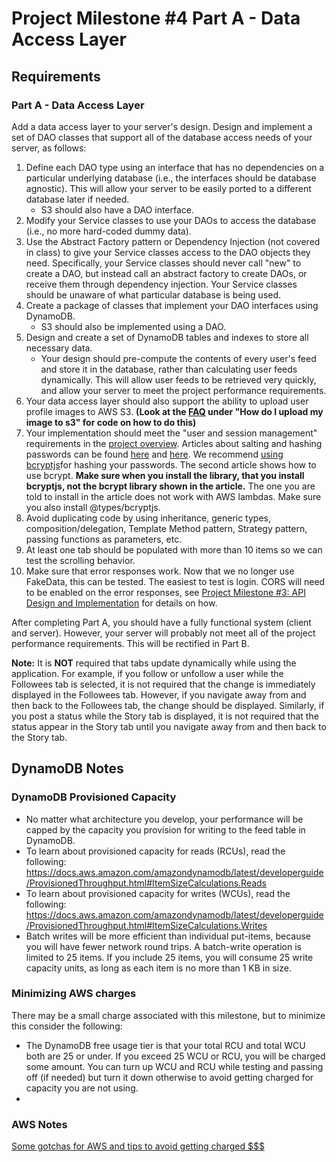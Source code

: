 # **Project Milestone #4 Part A - Data Access Layer**

## Requirements
### Part A - Data Access Layer
Add a data access layer to your server's design. Design and implement a set of DAO classes that support all of the database access needs of your server, as follows:

1. Define each DAO type using an interface that has no dependencies on a particular underlying database (i.e., the interfaces should be database agnostic). This will allow your server to be easily ported to a different database later if needed.
   - S3 should also have a DAO interface.
2. Modify your Service classes to use your DAOs to access the database (i.e., no more hard-coded dummy data).
3. Use the Abstract Factory pattern or Dependency Injection (not covered in class) to give your Service classes access to the DAO objects they need. Specifically, your Service classes should never call "new" to create a DAO, but instead call an abstract factory to create DAOs, or receive them through dependency injection. Your Service classes should be unaware of what particular database is being used.
4. Create a package of classes that implement your DAO interfaces using DynamoDB.
   - S3 should also be implemented using a DAO.
5. Design and create a set of DynamoDB tables and indexes to store all necessary data.
   - Your design should pre-compute the contents of every user's feed and store it in the database, rather than calculating user feeds dynamically. This will allow user feeds to be retrieved very quickly, and allow your server to meet the project performance requirements.
6. Your data access layer should also support the ability to upload user profile images to AWS S3. **(Look at the [FAQ](https://byu.instructure.com/courses/27157/pages/milestone-4-faq-typescript) under "How do I upload my image to s3" for code on how to do this)**
7. Your implementation should meet the "user and session management" requirements in the [project overview](https://byu.instructure.com/courses/27157/pages/course-project-2).  Articles about salting and hashing passwords can be found [here](https://auth0.com/blog/adding-salt-to-hashing-a-better-way-to-store-passwords/) and [here](https://blog.logrocket.com/password-hashing-node-js-bcrypt/). We recommend [using bcryptjs](https://www.npmjs.com/package/bcryptjs)for hashing your passwords. The second article shows how to use bcrypt. **Make sure when you install the library, that you install bcryptjs, not the bcrypt library shown in the article.** The one you are told to install in the article does not work with AWS lambdas. Make sure you also install @types/bcryptjs.
8. Avoid duplicating code by using inheritance, generic types, composition/delegation, Template Method pattern, Strategy pattern, passing functions as parameters, etc.
9. At least one tab should be populated with more than 10 items so we can test the scrolling behavior.
10. Make sure that error responses work. Now that we no longer use FakeData, this can be tested. The easiest to test is login. CORS will need to be enabled on the error responses, see [Project Milestone #3: API Design and Implementation](https://byu.instructure.com/courses/27157/assignments/965321) for details on how.

After completing Part A, you should have a fully functional system (client and server). However, your server will probably not meet all of the project performance requirements. This will be rectified in Part B.

**Note:** It is **NOT** required that tabs update dynamically while using the application. For example, if you follow or unfollow a user while the Followees tab is selected, it is not required that the change is immediately displayed in the Followees tab. However, if you navigate away from and then back to the Followees tab, the change should be displayed. Similarly, if you post a status while the Story tab is displayed, it is not required that the status appear in the Story tab until you navigate away from and then back to the Story tab.


## DynamoDB Notes
### DynamoDB Provisioned Capacity

- No matter what architecture you develop, your performance will be capped by the capacity you provision for writing to the feed table in DynamoDB.
- To learn about provisioned capacity for reads (RCUs), read the following: https://docs.aws.amazon.com/amazondynamodb/latest/developerguide/ProvisionedThroughput.html#ItemSizeCalculations.Reads
- To learn about provisioned capacity for writes (WCUs), read the following: https://docs.aws.amazon.com/amazondynamodb/latest/developerguide/ProvisionedThroughput.html#ItemSizeCalculations.Writes
- Batch writes will be more efficient than individual put-items, because you will have fewer network round trips. A batch-write operation is limited to 25 items. If you include 25 items, you will consume 25 write capacity units, as long as each item is no more than 1 KB in size.


### Minimizing AWS charges

There may be a small charge associated with this milestone, but to minimize this consider the following:
- The DynamoDB free usage tier is that your total RCU and total WCU both are 25 or under. If you exceed 25 WCU or RCU, you will be charged some amount. You can turn up WCU and RCU while testing and passing off (if needed) but turn it down otherwise to avoid getting charged for capacity you are not using.
- 
### AWS Notes
[Some gotchas for AWS and tips to avoid getting charged $$$](https://byu.instructure.com/courses/27157/pages/aws-account)